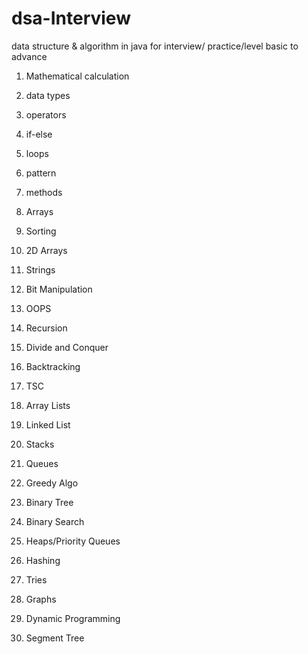 # dsa-Interview
data structure &amp; algorithm in java for interview/ practice/level basic to advance

1. Mathematical calculation
2. data types
3. operators

4. if-else
5. loops
6. pattern
7. methods
8. Arrays
9. Sorting
10. 2D Arrays
11. Strings
12. Bit Manipulation
13. OOPS
14. Recursion
15. Divide and Conquer
16. Backtracking
17. TSC
18. Array Lists
19. Linked List
20. Stacks
21. Queues
22. Greedy Algo
23. Binary Tree
24. Binary Search
25. Heaps/Priority Queues
26. Hashing
27. Tries
28. Graphs
29. Dynamic Programming
30. Segment Tree
